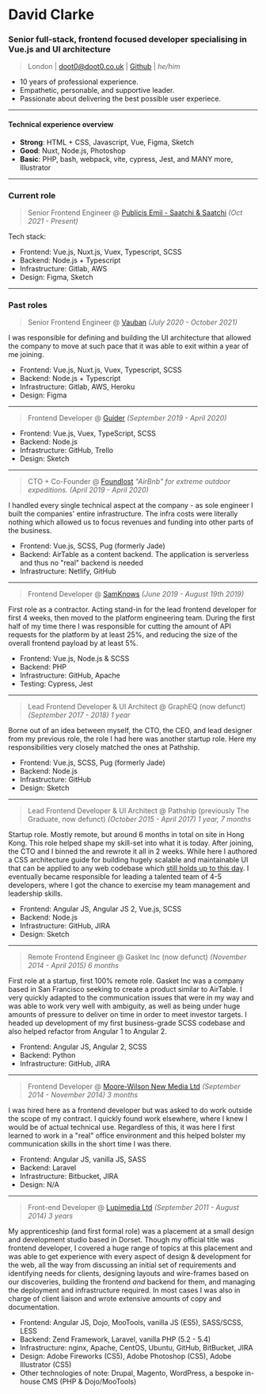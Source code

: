 # David Clarke
### Senior full-stack, frontend focused developer specialising in Vue.js and UI architecture

> London | [doot0@doot0.co.uk](mailto:doot0@doot0.co.uk) | [Github](https://github.com/doot0) | _he/him_

- 10 years of professional experience.
- Empathetic, personable, and supportive leader.
- Passionate about delivering the best possible user experiece.

---

#### Technical experience overview

- **Strong**: HTML + CSS, Javascript, Vue, Figma, Sketch
- **Good**: Nuxt, Node.js, Photoshop
- **Basic**: PHP, bash, webpack, vite, cypress, Jest, and MANY more, Illustrator

---

### Current role

>Senior Frontend Engineer @ [Publicis Emil - Saatchi & Saatchi](https://saatchi.co.uk/) *(Oct 2021 - Present)*

Tech stack:
- Frontend: Vue.js, Nuxt.js, Vuex, Typescript, SCSS
- Backend: Node.js + Typescript
- Infrastructure: Gitlab, AWS
- Design: Figma, Sketch

------

### Past roles

>Senior Frontend Engineer @ [Vauban](https://vauban.io) *(July 2020 - October 2021)*

I was responsible for defining and building the UI architecture that allowed the company
to move at such pace that it was able to exit within a year of me joining.

- Frontend: Vue.js, Nuxt.js, Vuex, Typescript, SCSS
- Backend: Node.js + Typescript
- Infrastructure: Gitlab, AWS, Heroku
- Design: Figma

---

>Frontend Developer @ [Guider](https://www.guider-ai.com/) *(September 2019 - April 2020)*

- Frontend: Vue.js, Vuex, TypeScript, SCSS
- Backend: Node.js
- Infrastructure: GitHub, Trello
- Design: Sketch

---

>CTO + Co-Founder @ [Foundlost](https://foundlo.st) _"AirBnb" for extreme outdoor expeditions._ *(April 2019 - April 2020)*

I handled every single technical aspect at the company - as sole engineer I built the companies' entire 
infrastructure. The infra costs were literally nothing which allowed us to focus revenues and funding 
into other parts of the business.

- Frontend: Vue.js, SCSS, Pug (formerly Jade)
- Backend: AirTable as a content backend. The application is serverless and thus no "real" backend is needed
- Infrastructure: Netlify, GitHub

---

>Frontend Developer @ [SamKnows](https://samknows.com) *(June 2019 - August 19th 2019)*

First role as a contractor. Acting stand-in for the lead frontend developer for first 4 weeks, then moved to the
platform engineering team. During the first half of my time there I was responsible for cutting the amount of API
requests for the platform by at least 25%, and reducing the size of the overall frontend payload by at least 5%.

- Frontend: Vue.js, Node.js & SCSS
- Backend: PHP
- Infrastructure: GitHub, Apache
- Testing: Cypress, Jest

---

>Lead Frontend Developer & UI Architect @ GraphEQ (now defunct) *(September 2017 - 2018) 1 year*

Borne out of an idea between myself, the CTO, the CEO, and lead designer from my previous role, the role I had here
was another startup role. Here my responsibilities very closely matched the ones at Pathship.

- Frontend: Vue.js, SCSS, Pug (formerly Jade)
- Backend: Node.js
- Infrastructure: GitHub
- Design: Sketch 

--- 

>Lead Frontend Developer & UI Architect @ Pathship (previously The Graduate, now defunct) *(October 2015 - April 2017) 1 year, 7 months*

Startup role. Mostly remote, but around 6 months in total on site in Hong Kong. This role helped shape my 
skill-set into what it is today. After joining, the CTO and I binned the and rewrote it all in 2 weeks. 
While here I authored a CSS architecture guide for building hugely scalable and maintainable UI that can 
be applied to any web codebase which [still holds up to this day](https://github.com/doot0/compago/). I 
eventually became responsible for leading a talented team of 4-5 developers, where I got the chance to 
exercise my team management and leadership skills. 

- Frontend: Angular JS, Angular JS 2, Vue.js, SCSS
- Backend: Node.js
- Infrastructure: GitHub, JIRA
- Design: Sketch

--- 

>Remote Frontend Engineer @ Gasket Inc (now defunct) *(November 2014 - April 2015) 6 months*

First role at a startup, first 100% remote role. Gasket Inc was a company based in San Francisco seeking to 
create a product similar to AirTable. I very quickly adapted to the communication issues that were in my way 
and was able to work very well with ambiguity, as well as being under huge amounts of pressure to deliver on 
time in order to meet investor targets. I headed up development of my first business-grade SCSS codebase and 
also helped refactor from Angular 1 to Angular 2.

- Frontend: Angular JS, Angular 2, SCSS
- Backend: Python
- Infrastructure: GitHub, JIRA

--- 

>Frontend Developer @ [Moore-Wilson New Media Ltd](https://www.m-w.co.uk/) *(September 2014 - November 2014) 3 months*

I was hired here as a frontend developer but was asked to do work outside the scope of my contract. I quickly found 
work elsewhere, where I knew I would be of actual technical use. Regardless of this, it was here I first learned to 
work in a "real" office environment and this helped bolster my communication skills in the short time I was there.

- Frontend: Angular JS, vanilla JS, SASS
- Backend: Laravel
- Infrastructure: Bitbucket, JIRA
- Design: N/A

--- 

>Front-end Developer @ [Lupimedia Ltd](https://www.lupimedia.com/) *(September 2011 - August 2014) 3 years*

My apprenticeship (and first formal role) was a placement at a small design and development studio based in Dorset.
Though my official title was frontend developer, I covered a huge range of topics at this placement and was able 
to get experience with every aspect of design & development for the web, all the way from discussing an initial 
set of requirements and identifying needs for clients, designing layouts and wire-frames based on our discoveries, 
building the frontend _and_ backend for them, and managing the deployment and infrastructure required. In most 
cases I was also in charge of client liaison and wrote extensive amounts of copy and documentation.

- Frontend: Angular JS, Dojo, MooTools, vanilla JS (ES5), SASS/SCSS, LESS
- Backend: Zend Framework, Laravel, vanilla PHP (5.2 - 5.4)
- Infrastructure: nginx, Apache, CentOS, Ubuntu, GitHub, BitBucket, JIRA
- Design: Adobe Fireworks (CS5), Adobe Photoshop (CS5), Adobe Illustrator (CS5)
- Other technologies of note: Drupal, Magento, WordPress, a bespoke in-house CMS (PHP & Dojo/MooTools)
